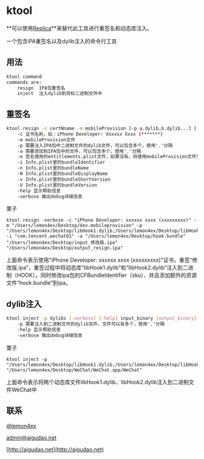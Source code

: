 # ktool
**可以使用[Replica](https://github.com/lemon4ex/Replica)**来替代此工具进行重签名和动态库注入。

一个包含iPA重签名以及dylib注入的命令行工具

## 用法

```bash
ktool command
commands are:
	resign	IPA包重签名
	inject	注入dylib到目标二进制文件中
```

## 重签名

```bash
ktool resign -c certNname -m mobileProvision [-p a.dylib,b.dylib...] [-a a.dylib,b.dylib...] [-e entitlements.plist] [-i bundleIdentifier] [-n bundleName] [-N bundleDisplayName] [-v bundleShortVersion] [-V bundleVersion] [-verbose] [-help] input_file output_file
	-c 证书名称，如：iPhone Developer: Xxxxxx Xxxx (*******)
	-m mobileProvision文件
	-p 需要注入IPA包中二进制文件的dylib文件，可以包含多个，使用","分隔
	-a 需要添加到IPA包中的文件，可以包含多个，使用","分隔
	-e 签名使用的entitlements.plist文件，如果没有，将使用mobileProvision文件生成
	-i Info.plist里的bundleIdentifier
	-n Info.plist里的bundleName
	-N Info.plist里的bundleDisplayName
	-v Info.plist里的bundleShortVersion
	-V Info.plist里的bundleVersion
	-help 显示帮助信息
	-verbose 输出debug详细信息
```
栗子
```
ktool resign -verbose -c "iPhone Developer: xxxxxx xxxx (xxxxxxxxx)" -m "/Users/lemon4ex/Desktop/dev.mobileprovision" -p "/Users/lemon4ex/Desktop/libHook1.dylib,/Users/lemon4ex/Desktop/libHook2.dylib" -i "com.tencent.wechat01" -a "/Users/lemon4ex/Desktop/hook.bundle" "/Users/lemon4ex/Desktop/input_修改版.ipa" "/Users/lemon4ex/Desktop/output_resign.ipa"
```
上面命令表示使用"iPhone Developer: xxxxxx xxxx (xxxxxxxxx)"证书，重签“修改版.ipa”，重签过程中将动态库“libHook1.dylib”和“libHook2.dylib”注入到二进制（HOOK），同时修改ipa包的CFBundleIdentifier（sku）、并且添加额外的资源文件“hook.bundle”到ipa。

## dylib注入

```bash
ktool inject -p dylibs [-verbose] [-help] input_binary [output_binary]
    -p 需要注入到二进制文件的dylib文件，文件可以有多个，使用","分隔
	-help 显示帮助信息
	-verbose 输出debug详细信息
```
栗子
```
ktool inject -p "/Users/lemon4ex/Desktop/libHook1.dylib,/Users/lemon4ex/Desktop/libHook2.dylib" "/Users/lemon4ex/Desktop/WeChat/WeChat.app/WeChat"
```
上面命令表示将两个动态库文件libHook1.dylib、libHook2.dylib注入到二进制文件WeChat中
## 联系
[@lemon4ex](http://weibo.com/lemon4ex)

[admin@aigudao.net](mailto:admin@aigudao.net)

[http://aigudao.net](http://aigudao.net)
